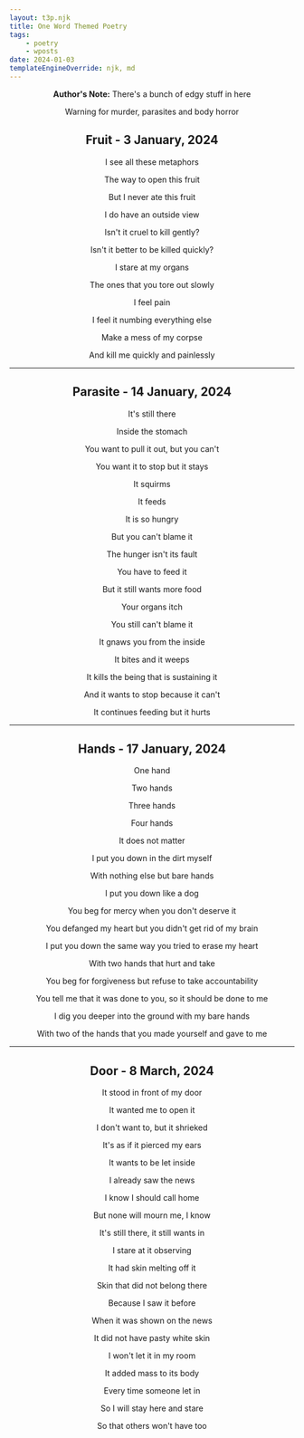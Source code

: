 ```yaml
---
layout: t3p.njk
title: One Word Themed Poetry
tags:
    - poetry
    - wposts
date: 2024-01-03
templateEngineOverride: njk, md
---
```


<style>
   p{
    text-align: center;
   }

   h2{
    text-align: center;
   }
</style>

**Author's Note:** There's a bunch of edgy stuff in here

Warning for murder, parasites and body horror

## Fruit - 3 January, 2024

I see all these metaphors

The way to open this fruit

But I never ate this fruit

I do have an outside view

Isn't it cruel to kill gently?

Isn't it better to be killed quickly?

I stare at my organs

The ones that you tore out slowly

I feel pain

I feel it numbing everything else

Make a mess of my corpse

And kill me quickly and painlessly

---

## Parasite - 14 January, 2024

It's still there

Inside the stomach

You want to pull it out, but you can't

You want it to stop but it stays

It squirms

It feeds

It is so hungry

But you can't blame it

The hunger isn't its fault

You have to feed it

But it still wants more food

Your organs itch

You still can't blame it

It gnaws you from the inside

It bites and it weeps

It kills the being that is sustaining it

And it wants to stop because it can't

It continues feeding but it hurts

---

## Hands - 17 January, 2024

One hand  

Two hands  

Three hands  

Four hands  

It does not matter  

I put you down in the dirt myself  

With nothing else but bare hands  

I put you down like a dog  

You beg for mercy when you don't deserve it  

You defanged my heart but you didn't get rid of my brain  

I put you down the same way you tried to erase my heart  

With two hands that hurt and take

You beg for forgiveness but refuse to take accountability

You tell me that it was done to you, so it should be done to me

I dig you deeper into the ground with my bare hands

With two of the hands that you made yourself and gave to me

---

## Door - 8 March, 2024

It stood in front of my door

It wanted me to open it

I don't want to, but it shrieked

It's as if it pierced my ears

It wants to be let inside

I already saw the news

I know I should call home

But none will mourn me, I know

It's still there, it still wants in

I stare at it observing

It had skin melting off it

Skin that did not belong there

Because I saw it before

When it was shown on the news

It did not have pasty white skin

I won't let it in my room

It added mass to its body

Every time someone let in

So I will stay here and stare

So that others won't have too

